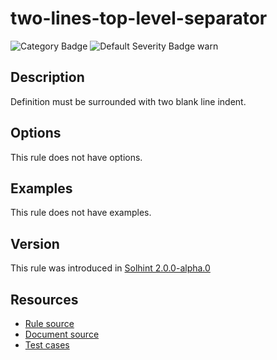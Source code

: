 <!---
This is a dynamically generated file. Do not edit manually.
date:        Sat, 24 Aug 2019 01:45:07 GMT
author:      "Peter Chung <touhonoob@gmail.com>"
--->

# two-lines-top-level-separator
![Category Badge](https://img.shields.io/badge/-Style%20Guide%20Rules-informational)
![Default Severity Badge warn](https://img.shields.io/badge/Default%20Severity-warn-yellow)

## Description
Definition must be surrounded with two blank line indent.

## Options
This rule does not have options.

## Examples
This rule does not have examples.

## Version
This rule was introduced in [Solhint 2.0.0-alpha.0](https://github.com/protofire/solhint/tree/v2.0.0-alpha.0)

## Resources
- [Rule source](https://github.com/protofire/solhint/tree/master/lib/rules/order/two-lines-top-level-separator.js)
- [Document source](https://github.com/protofire/solhint/tree/master/docs/rules/order/two-lines-top-level-separator.md)
- [Test cases](https://github.com/protofire/solhint/tree/master/test/rules/order/two-lines-top-level-separator.js)
